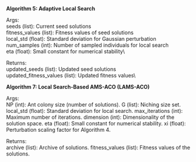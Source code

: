 **Algorithm 5:  Adaptive Local Search**

Args:\
        seeds (list): Current seed solutions\
        fitness_values (list): Fitness values of seed solutions\
        local_std (float): Standard deviation for Gaussian perturbation\
        num_samples (int): Number of sampled individuals for local search\
        eta (float): Small constant for numerical stability\

Returns:\
        updated_seeds (list): Updated seed solutions\
        updated_fitness_values (list): Updated fitness values\

**Algorithm 7: Local Search-Based AMS-ACO (LAMS-ACO)**

Args:\
        NP (int): Ant colony size (number of solutions).
        G (list): Niching size set.
        local_std (float): Standard deviation for local search.
        max_iterations (int): Maximum number of iterations.
        dimension (int): Dimensionality of the solution space.
        eta (float): Small constant for numerical stability.
        xi (float): Perturbation scaling factor for Algorithm 4.

Returns:\
        archive (list): Archive of solutions.
        fitness_values (list): Fitness values of the solutions.
